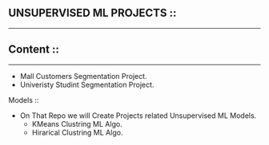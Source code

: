 ## UNSUPERVISED ML PROJECTS ::
*********************************
## Content ::
******************************
* Mall Customers Segmentation Project.
* Univeristy Studint Segmentation Project.


Models ::
* On That Repo we will Create Projects related Unsupervised ML Models.
  * KMeans Clustring ML Algo.
  * Hirarical Clustring ML Algo.

